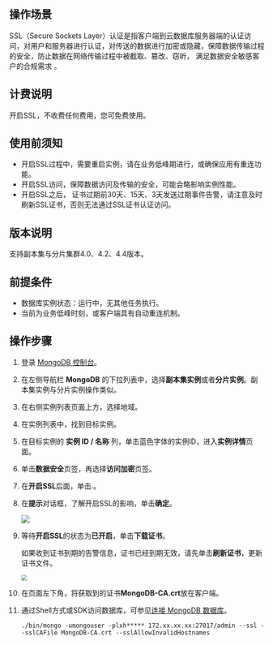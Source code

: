 ## 操作场景

SSL（Secure Sockets Layer）认证是指客户端到云数据库服务器端的认证访问，对用户和服务器进行认证，对传送的数据进行加密或隐藏，保障数据传输过程的安全，防止数据在网络传输过程中被截取、篡改、窃听， 满足数据安全敏感客户的合规需求 。

## 计费说明

开启SSL，不收费任何费用，您可免费使用。

## 使用前须知

- 开启SSL过程中，需要重启实例，请在业务低峰期进行，或确保应用有重连功能。
- 开启SSL访问，保障数据访问及传输的安全，可能会略影响实例性能。
- 开启SSL之后， 证书过期前30天、15天、3天发送过期事件告警，请注意及时刷新SSL证书，否则无法通过SSL证书认证访问。

## 版本说明

 支持副本集与分片集群4.0、4.2、4.4版本。

## 前提条件

- 数据库实例状态：运行中，无其他任务执行。
- 当前为业务低峰时刻，或客户端具有自动重连机制。

## 操作步骤

1. 登录 [MongoDB 控制台](https://console.cloud.tencent.com/mongodb)。

2. 在左侧导航栏 **MongoDB** 的下拉列表中，选择**副本集实例**或者**分片实例**。副本集实例与分片实例操作类似。

3. 在右侧实例列表页面上方，选择地域。

4. 在实例列表中，找到目标实例。

5. 在目标实例的 **实例 ID / 名称** 列，单击蓝色字体的实例ID，进入**实例详情**页面。

6. 单击**数据安全**页签，再选择**访问加密**页签。

7. 在**开启SSL**后面，单击<img src="https://qcloudimg.tencent-cloud.cn/raw/84853fe19aa340a98cc138f8d951ddb9.png" style="zoom: 25%;" />。

8. 在**提示**对话框，了解开启SSL的影响，单击**确定**。

   ![](https://qcloudimg.tencent-cloud.cn/raw/b46c6404a27d3b9a361484b34c0fb60a.png)

9. 等待**开启SSL**的状态为**已开启**，单击**下载证书**。

   如果收到证书到期的告警信息，证书已经到期无效，请先单击**刷新证书**，更新证书文件。

   <img src="https://qcloudimg.tencent-cloud.cn/raw/459637e4bd877c2fe738b54d4b909d72.png" style="zoom:67%;" />

10. 在页面左下角，将获取到的证书**MongoDB-CA.crt**放在客户端。

11. 通过Shell方式或SDK访问数据库，可参见[连接 MongoDB 数据库](https://cloud.tencent.com/document/product/240/7092)。

    ```
    ./bin/mongo -umongouser -plxh***** 172.xx.xx.xx:27017/admin --ssl --sslCAFile MongoDB-CA.crt --sslAllowInvalidHostnames
    ```

    
